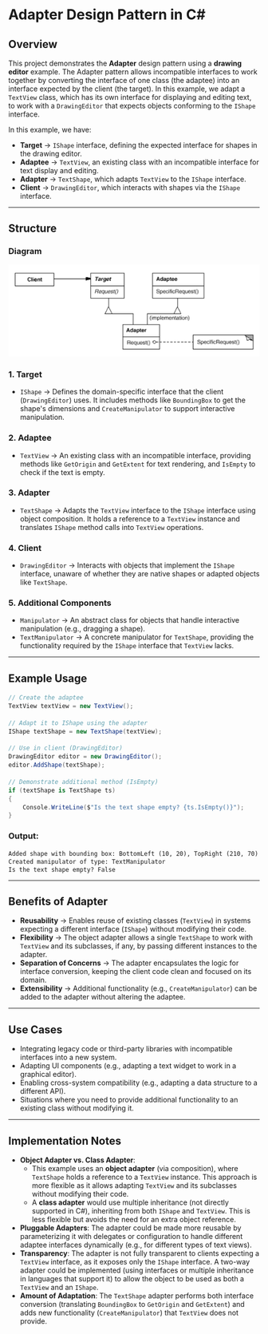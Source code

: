 # Adapter Design Pattern in C#

## Overview
This project demonstrates the **Adapter** design pattern using a **drawing editor** example. The Adapter pattern allows incompatible interfaces to work together by converting the interface of one class (the adaptee) into an interface expected by the client (the target). In this example, we adapt a `TextView` class, which has its own interface for displaying and editing text, to work with a `DrawingEditor` that expects objects conforming to the `IShape` interface.

In this example, we have:
- **Target** → `IShape` interface, defining the expected interface for shapes in the drawing editor.
- **Adaptee** → `TextView`, an existing class with an incompatible interface for text display and editing.
- **Adapter** → `TextShape`, which adapts `TextView` to the `IShape` interface.
- **Client** → `DrawingEditor`, which interacts with shapes via the `IShape` interface.

---

## Structure

### Diagram
![Structure Diagram](adapter_structure.png)

### 1. Target
- `IShape` → Defines the domain-specific interface that the client (`DrawingEditor`) uses. It includes methods like `BoundingBox` to get the shape's dimensions and `CreateManipulator` to support interactive manipulation.

### 2. Adaptee
- `TextView` → An existing class with an incompatible interface, providing methods like `GetOrigin` and `GetExtent` for text rendering, and `IsEmpty` to check if the text is empty.

### 3. Adapter
- `TextShape` → Adapts the `TextView` interface to the `IShape` interface using object composition. It holds a reference to a `TextView` instance and translates `IShape` method calls into `TextView` operations.

### 4. Client
- `DrawingEditor` → Interacts with objects that implement the `IShape` interface, unaware of whether they are native shapes or adapted objects like `TextShape`.

### 5. Additional Components
- `Manipulator` → An abstract class for objects that handle interactive manipulation (e.g., dragging a shape).
- `TextManipulator` → A concrete manipulator for `TextShape`, providing the functionality required by the `IShape` interface that `TextView` lacks.

---

## Example Usage
```csharp
// Create the adaptee
TextView textView = new TextView();

// Adapt it to IShape using the adapter
IShape textShape = new TextShape(textView);

// Use in client (DrawingEditor)
DrawingEditor editor = new DrawingEditor();
editor.AddShape(textShape);

// Demonstrate additional method (IsEmpty)
if (textShape is TextShape ts)
{
    Console.WriteLine($"Is the text shape empty? {ts.IsEmpty()}");
}
```

### Output:
```
Added shape with bounding box: BottomLeft (10, 20), TopRight (210, 70)
Created manipulator of type: TextManipulator
Is the text shape empty? False
```

---

## Benefits of Adapter
- **Reusability** → Enables reuse of existing classes (`TextView`) in systems expecting a different interface (`IShape`) without modifying their code.
- **Flexibility** → The object adapter allows a single `TextShape` to work with `TextView` and its subclasses, if any, by passing different instances to the adapter.
- **Separation of Concerns** → The adapter encapsulates the logic for interface conversion, keeping the client code clean and focused on its domain.
- **Extensibility** → Additional functionality (e.g., `CreateManipulator`) can be added to the adapter without altering the adaptee.

---

## Use Cases
- Integrating legacy code or third-party libraries with incompatible interfaces into a new system.
- Adapting UI components (e.g., adapting a text widget to work in a graphical editor).
- Enabling cross-system compatibility (e.g., adapting a data structure to a different API).
- Situations where you need to provide additional functionality to an existing class without modifying it.

---

## Implementation Notes
- **Object Adapter vs. Class Adapter**:
  - This example uses an **object adapter** (via composition), where `TextShape` holds a reference to a `TextView` instance. This approach is more flexible as it allows adapting `TextView` and its subclasses without modifying their code.
  - A **class adapter** would use multiple inheritance (not directly supported in C#), inheriting from both `IShape` and `TextView`. This is less flexible but avoids the need for an extra object reference.
- **Pluggable Adapters**: The adapter could be made more reusable by parameterizing it with delegates or configuration to handle different adaptee interfaces dynamically (e.g., for different types of text views).
- **Transparency**: The adapter is not fully transparent to clients expecting a `TextView` interface, as it exposes only the `IShape` interface. A two-way adapter could be implemented (using interfaces or multiple inheritance in languages that support it) to allow the object to be used as both a `TextView` and an `IShape`.
- **Amount of Adaptation**: The `TextShape` adapter performs both interface conversion (translating `BoundingBox` to `GetOrigin` and `GetExtent`) and adds new functionality (`CreateManipulator`) that `TextView` does not provide.
